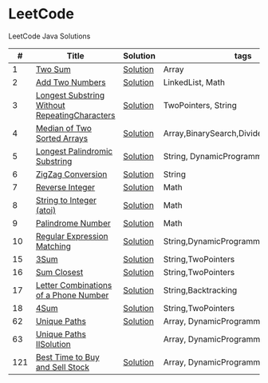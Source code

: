 LeetCode
========

LeetCode Java Solutions

| # | Title | Solution | tags | Difficulty | Frequency |
|---| ----- | -------- | ---------- | ------------ | --------------- |
|1|[Two Sum](https://oj.leetcode.com/problems/two-sum/)|[Solution](https://github.com/BranY/myPratice/blob/master/LeetCode/java/Array/Solution1.java)| Array|Medium|5|
|2|[Add Two Numbers](https://oj.leetcode.com/problems/add-two-numbers/)|[Solution](https://github.com/BranY/myPratice/blob/master/LeetCode/java/LinkedList/Solution2.java)|LinkedList, Math|Medium|4|
|3|[Longest Substring Without RepeatingCharacters](https://oj.leetcode.com/problems/longest-substring-without-repeating-characters/)|[Solution](https://github.com/BranY/myPratice/blob/master/LeetCode/java/String/Solution3.java)|TwoPointers, String|Medium|2|
|4|[Median of Two Sorted Arrays](https://leetcode.com/problems/median-of-two-sorted-arrays/)|[Solution](https://github.com/BranY/myPratice/blob/master/LeetCode/java/BinarySearch/Solution4.java)|Array,BinarySearch,Divide&Conquer|Hard|3|
|5|[Longest Palindromic Substring](https://oj.leetcode.com/problems/longest-palindromic-substring/)|[Solution](https://github.com/BranY/myPratice/blob/master/LeetCode/java/String/Solution5.java)|String, DynamicProgramming|Medium|2|
|6|[ZigZag Conversion](https://leetcode.com/problems/zigzag-conversion/)|[Solution](https://github.com/BranY/myPratice/blob/master/LeetCode/java/String/Solution6.java)|String|Easy|1|
|7|[Reverse Integer ](https://leetcode.com/problems/reverse-integer/)|[Solution](https://github.com/BranY/myPratice/blob/master/LeetCode/java/Math/Solution7.java)|Math|Easy|3|
|8|[String to Integer (atoi)](https://leetcode.com/problems/string-to-integer-atoi/)|[Solution](https://github.com/BranY/myPratice/blob/master/LeetCode/java/Math/Solution8.java)|Math|Easy|5|
|9|[Palindrome Number](https://leetcode.com/problems/palindrome-number/)|[Solution](https://github.com/BranY/myPratice/blob/master/LeetCode/java/Math/Solution9.java)|Math|Easy|2|
|10|[Regular Expression Matching](https://leetcode.com/problems/regular-expression-matching/)|[Solution](https://github.com/BranY/myPratice/blob/master/LeetCode/java/DynimicProgramming/Solution10.java)|String,DynamicProgramming,Backtracking|Hard|2|
|15|[3Sum](https://leetcode.com/problems/3sum/)|[Solution](https://github.com/BranY/myPratice/blob/master/LeetCode/java/Array/Solution15.java)|String,TwoPointers|Medium|5|
|16|[Sum Closest](https://leetcode.com/problems/3sum-closest/)|[Solution](https://github.com/BranY/myPratice/blob/master/LeetCode/java/Array/Solution16.java)|String,TwoPointers|Medium|1|
|17|[Letter Combinations of a Phone Number](https://leetcode.com/problems/letter-combinations-of-a-phone-number/)|[Solution](https://github.com/BranY/myPratice/blob/master/LeetCode/java/Backtracking/Solution17.java)|String,Backtracking|Medium|2|
|18|[4Sum](https://leetcode.com/problems/4sum/)|[Solution](https://github.com/BranY/myPratice/blob/master/LeetCode/java/Array/Solution18.java)|String,TwoPointers|Medium|2|
|62|[Unique Paths](https://oj.leetcode.com/problems/unique-paths/)|[Solution](https://github.com/BranY/myPratice/blob/master/LeetCode/java/DynimicProgramming/Solution62.java)|Array, DynamicProgramming|Medium|3|
|63|[Unique Paths II](https://oj.leetcode.com/problems/unique-paths-ii/)[Solution](https://github.com/BranY/myPratice/blob/master/LeetCode/java/DynimicProgramming/Solution63.java)||Array, DynamicProgramming|Medium|3|
|121|[Best Time to Buy and Sell Stock](https://leetcode.com/problems/best-time-to-buy-and-sell-stock/)|[Solution](https://github.com/BranY/myPratice/blob/master/LeetCode/java/DynimicProgramming/Solution121.java)|Array, DynamicProgramming|Medium|1|
